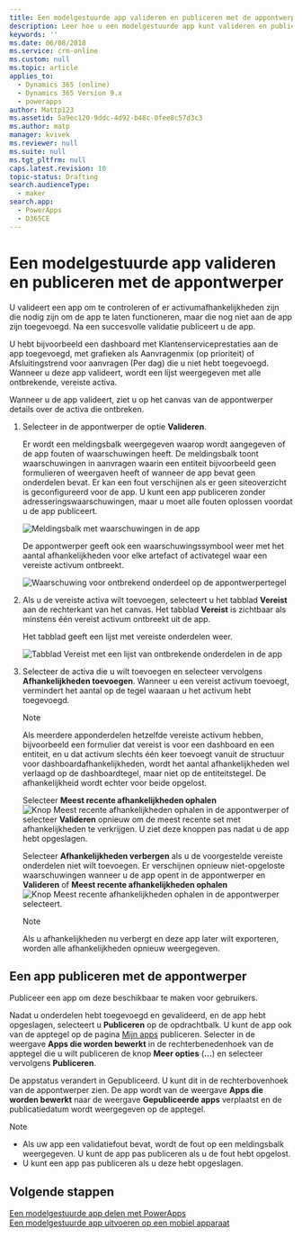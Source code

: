```yaml
---
title: Een modelgestuurde app valideren en publiceren met de appontwerper | MicrosoftDocs
description: Leer hoe u een modelgestuurde app kunt valideren en publiceren
keywords: ''
ms.date: 06/08/2018
ms.service: crm-online
ms.custom: null
ms.topic: article
applies_to:
  - Dynamics 365 (online)
  - Dynamics 365 Version 9.x
  - powerapps
author: Mattp123
ms.assetid: 5a9ec120-9ddc-4d92-b48c-0fee8c57d3c3
ms.author: matp
manager: kvivek
ms.reviewer: null
ms.suite: null
ms.tgt_pltfrm: null
caps.latest.revision: 10
topic-status: Drafting
search.audienceType:
  - maker
search.app:
  - PowerApps
  - D365CE
---
```


# <a name="validate-and-publish-a-model-driven-app-using-the-app-designer"></a>Een modelgestuurde app valideren en publiceren met de appontwerper

U valideert een app om te controleren of er activumafhankelijkheden zijn die nodig zijn om de app te laten functioneren, maar die nog niet aan de app zijn toegevoegd. Na een succesvolle validatie publiceert u de app. 
  
U hebt bijvoorbeeld een dashboard met Klantenserviceprestaties aan de app toegevoegd, met grafieken als Aanvragenmix (op prioriteit) of Afsluitingstrend voor aanvragen (Per dag) die u niet hebt toegevoegd. Wanneer u deze app valideert, wordt een lijst weergegeven met alle ontbrekende, vereiste activa.  
  
Wanneer u de app valideert, ziet u op het canvas van de appontwerper details over de activa die ontbreken.  
  
1.  Selecteer in de appontwerper de optie **Valideren**.  
  
     Er wordt een meldingsbalk weergegeven waarop wordt aangegeven of de app fouten of waarschuwingen heeft. De meldingsbalk toont waarschuwingen in aanvragen waarin een entiteit bijvoorbeeld geen formulieren of weergaven heeft of wanneer de app bevat geen onderdelen bevat. Er kan een fout verschijnen als er geen siteoverzicht is geconfigureerd voor de app. U kunt een app publiceren zonder adresseringswaarschuwingen, maar u moet alle fouten oplossen voordat u de app publiceert.  
  
     ![Meldingsbalk met waarschuwingen in de app](media/app-designer-warning-notification.png "Meldingsbalk met waarschuwingen in de app")  
  
     De appontwerper geeft ook een waarschuwingssymbool weer met het aantal afhankelijkheden voor elke artefact of activategel waar een vereiste activum ontbreekt.  
  
     ![Waarschuwing voor ontbrekend onderdeel op de appontwerpertegel](media/warning--button-on-app-designer-tile.png "Waarschuwing voor ontbrekend onderdeel op de appontwerpertegel")  
  
2.  Als u de vereiste activa wilt toevoegen, selecteert u het tabblad **Vereist** aan de rechterkant van het canvas. Het tabblad **Vereist** is zichtbaar als minstens één vereist activum ontbreekt uit de app.  
  
     Het tabblad geeft een lijst met vereiste onderdelen weer.  
  
     ![Tabblad Vereist met een lijst van ontbrekende onderdelen in de app](media/app-designer-required-components-tab.png "Tabblad Vereist met een lijst van ontbrekende onderdelen in de app")  
  
3.  Selecteer de activa die u wilt toevoegen en selecteer vervolgens **Afhankelijkheden toevoegen**. Wanneer u een vereist activum toevoegt, vermindert het aantal op de tegel waaraan u het activum hebt toegevoegd.  
  
    > [!NOTE]
    >  Als meerdere apponderdelen hetzelfde vereiste activum hebben, bijvoorbeeld een formulier dat vereist is voor een dashboard en een entiteit, en u dat activum slechts één keer toevoegt vanuit de structuur voor dashboardafhankelijkheden, wordt het aantal afhankelijkheden wel verlaagd op de dashboardtegel, maar niet op de entiteitstegel. De afhankelijkheid wordt echter voor beide opgelost.  
    >   
    >  Selecteer **Meest recente afhankelijkheden ophalen** ![Knop Meest recente afhankelijkheden ophalen in de appontwerper](media/app-designer-get-latest-dependencies.png "Knop Meest recente afhankelijkheden ophalen in de appontwerper") of selecteer **Valideren** opnieuw om de meest recente set met afhankelijkheden te verkrijgen. U ziet deze knoppen pas nadat u de app hebt opgeslagen.  
  
     Selecteer **Afhankelijkheden verbergen** als u de voorgestelde vereiste onderdelen niet wilt toevoegen. Er verschijnen opnieuw niet-opgeloste waarschuwingen wanneer u de app opent in de appontwerper en **Valideren** of **Meest recente afhankelijkheden ophalen** ![Knop Meest recente afhankelijkheden ophalen in de appontwerper](media/app-designer-get-latest-dependencies.png "Knop Meest recente afhankelijkheden ophalen in de appontwerper") selecteert.  
  
    > [!NOTE]
    >  Als u afhankelijkheden nu verbergt en deze app later wilt exporteren, worden alle afhankelijkheden opnieuw weergegeven.  
  
## <a name="publish-an-app-using-the-app-designer"></a>Een app publiceren met de appontwerper

Publiceer een app om deze beschikbaar te maken voor gebruikers.  
  
 Nadat u onderdelen hebt toegevoegd en gevalideerd, en de app hebt opgeslagen, selecteert u **Publiceren** op de opdrachtbalk. U kunt de app ook van de apptegel op de pagina [Mijn apps](advanced-navigation.md#my-apps) publiceren. Selecter in de weergave **Apps die worden bewerkt** in de rechterbenedenhoek van de apptegel die u wilt publiceren de knop **Meer opties** (**...**) en selecteer vervolgens **Publiceren**.  
  
 De appstatus verandert in Gepubliceerd. U kunt dit in de rechterbovenhoek van de appontwerper zien. De app wordt van de weergave **Apps die worden bewerkt** naar de weergave **Gepubliceerde apps** verplaatst en de publicatiedatum wordt weergegeven op de apptegel.  
  
> [!NOTE]
> - Als uw app een validatiefout bevat, wordt de fout op een meldingsbalk weergegeven. U kunt de app pas publiceren als u de fout hebt opgelost.  
> - U kunt een app pas publiceren als u deze hebt opgeslagen.  

## <a name="next-steps"></a>Volgende stappen  
[Een modelgestuurde app delen met PowerApps](https://docs.microsoft.com/powerapps/maker/model-driven-apps/share-model-driven-app) <br/>
 [Een modelgestuurde app uitvoeren op een mobiel apparaat](https://docs.microsoft.com/powerapps/user/run-app-client-model-driven)   
 
